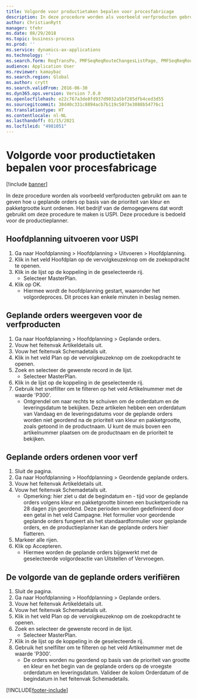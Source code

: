 ```yaml
---
title: Volgorde voor productietaken bepalen voor procesfabricage
description: In deze procedure worden als voorbeeld verfproducten gebruikt om aan te geven hoe u geplande orders op basis van de prioriteit van kleur en pakketgrootte kunt ordenen.
author: ChristianRytt
manager: tfehr
ms.date: 08/29/2018
ms.topic: business-process
ms.prod: ''
ms.service: dynamics-ax-applications
ms.technology: ''
ms.search.form: ReqTransPo, PMFSeqReqRouteChangesListPage, PMFSeqReqRoute, PMFSeqReqRouteChanges, PMFSeqReqSchedDetailsFactBox, PMFSequenceGroup, PMFSequenceItemTable, PMFSequenceTable, PmfSeqWrkCtrCapRes
audience: Application User
ms.reviewer: kamaybac
ms.search.region: Global
ms.author: crytt
ms.search.validFrom: 2016-06-30
ms.dyn365.ops.version: Version 7.0.0
ms.openlocfilehash: e22c767a3de8fd937d9032a5bf285dfb4ced3d55
ms.sourcegitcommit: 38d40c331c8894acb7b119c5073e3088b54776c1
ms.translationtype: HT
ms.contentlocale: nl-NL
ms.lasthandoff: 01/15/2021
ms.locfileid: "4981051"
---
```

# <a name="sequence-production-jobs-for-process-manufacturing"></a>Volgorde voor productietaken bepalen voor procesfabricage

[!include [banner](../../includes/banner.md)]

In deze procedure worden als voorbeeld verfproducten gebruikt om aan te geven hoe u geplande orders op basis van de prioriteit van kleur en pakketgrootte kunt ordenen. Het bedrijf van de demogegevens dat wordt gebruikt om deze procedure te maken is USPI. Deze procedure is bedoeld voor de productieplanner.


## <a name="run-master-planning-for-uspi"></a>Hoofdplanning uitvoeren voor USPI
1. Ga naar Hoofdplanning > Hoofdplanning > Uitvoeren > Hoofdplanning.
2. Klik in het veld Hoofdplan op de vervolgkeuzeknop om de zoekopdracht te openen.
3. Klik in de lijst op de koppeling in de geselecteerde rij.
    * Selecteer MasterPlan.  
4. Klik op OK.
    * Hiermee wordt de hoofdplanning gestart, waaronder het volgordeproces. Dit proces kan enkele minuten in beslag nemen.  

## <a name="view-planned-orders-for-the-paint-products"></a>Geplande orders weergeven voor de verfproducten
1. Ga naar Hoofdplanning > Hoofdplanning > Geplande orders.
2. Vouw het feitenvak Artikeldetails uit.
3. Vouw het feitenvak Schemadetails uit.
4. Klik in het veld Plan op de vervolgkeuzeknop om de zoekopdracht te openen.
5. Zoek en selecteer de gewenste record in de lijst.
    * Selecteer MasterPlan.  
6. Klik in de lijst op de koppeling in de geselecteerde rij.
7. Gebruik het snelfilter om te filteren op het veld Artikelnummer met de waarde 'P300'.
    * Ontgrendel om naar rechts te schuiven om de orderdatum en de leveringsdatum te bekijken. Deze artikelen hebben een orderdatum van Vandaag en de leveringsdatums voor de geplande orders worden niet geordend na de prioriteit van kleur en pakketgrootte, zoals getoond in de productnaam. U kunt de muis boven een artikelnummer plaatsen om de productnaam en de prioriteit te bekijken.  

## <a name="sequence-planned-orders-for-paint"></a>Geplande orders ordenen voor verf
1. Sluit de pagina.
2. Ga naar Hoofdplanning > Hoofdplanning > Geordende geplande orders.
3. Vouw het feitenvak Artikeldetails uit.
4. Vouw het feitenvak Schemadetails uit.
    * Opmerking: hier ziet u dat de begindatum en - tijd voor de geplande orders volgens kleur en pakketgrootte binnen een bucketperiode na 28 dagen zijn geordend. Deze perioden worden gedefinieerd door een getal in het veld Campagne. Het formulier voor geordende geplande orders fungeert als het standaardformulier voor geplande orders, en de productieplanner kan de geplande orders hier fiatteren.  
5. Markeer alle rijen.
6. Klik op Accepteren.
    * Hiermee worden de geplande orders bijgewerkt met de geselecteerde volgordeactie van Uitstellen of Vervroegen.  

## <a name="verify-the-sequence-of-the-planned-orders"></a>De volgorde van de geplande orders verifiëren
1. Sluit de pagina.
2. Ga naar Hoofdplanning > Hoofdplanning > Geplande orders.
3. Vouw het feitenvak Artikeldetails uit.
4. Vouw het feitenvak Schemadetails uit.
5. Klik in het veld Plan op de vervolgkeuzeknop om de zoekopdracht te openen.
6. Zoek en selecteer de gewenste record in de lijst.
    * Selecteer MasterPlan.  
7. Klik in de lijst op de koppeling in de geselecteerde rij.
8. Gebruik het snelfilter om te filteren op het veld Artikelnummer met de waarde 'P300'.
    * De orders worden nu geordend op basis van de prioriteit van grootte en kleur en het begin van de geplande orders op de vroegste orderdatum en leveringsdatum. Valideer de kolom Orderdatum of de begindatum in het feitenvak Schemadetails.  



[!INCLUDE[footer-include](../../../includes/footer-banner.md)]